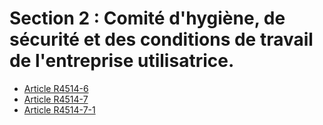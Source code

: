 #  Section 2 : Comité d'hygiène, de sécurité  et des conditions de travail de l'entreprise utilisatrice.

* [Article R4514-6](./LEGIARTI000018529708.md)
* [Article R4514-7](./LEGIARTI000018529706.md)
* [Article R4514-7-1](./LEGIARTI000018822443.md)
